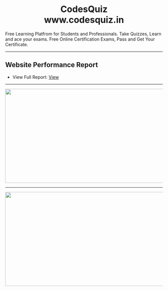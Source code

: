 
<h1 align="center"> CodesQuiz <br>www.codesquiz.in</h1>



Free Learning Platfrom for Students and Professionals. Take Quizzes, Learn and ace your exams.  Free Online Certification Exams, Pass and Get Your Certificate.

----
Website Performance Report
---
- View Full Report: <a href="https://mramankapoor.github.io/CodesQuiz/GTmetrix-report-codesquiz.in-20220423T232453-Cah4JWiE.pdf"> View</a>
__________________
<div align="center">
  <img src="https://mramankapoor.github.io/CodesQuiz/Performance%201.png" width="600" height="300"/>
</div>

----


<div align="center">
  <img src="https://mramankapoor.github.io/CodesQuiz/Performance%202.png" width="600" height="300"/>
</div>
